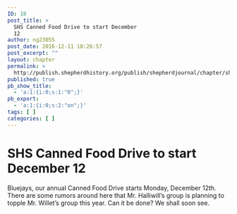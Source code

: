 ```yaml
---
ID: 18
post_title: >
  SHS Canned Food Drive to start December
  12
author: ng23055
post_date: 2016-12-11 18:26:57
post_excerpt: ""
layout: chapter
permalink: >
  http://publish.shepherdhistory.org/publish/shepherdjournal/chapter/shs-canned-food-drive-to-start-december-12/
published: true
pb_show_title:
  - 'a:1:{i:0;s:1:"0";}'
pb_export:
  - 'a:1:{i:0;s:2:"on";}'
tags: [ ]
categories: [ ]
---
```

<div id="shs-canned-food-drive-to-start-december-12" class="section level1">
<h1>SHS Canned Food Drive to start December 12</h1>
Bluejays, our annual Canned Food Drive starts Monday, December 12th. There are some rumors around here that Mr. Halliwill’s group is planning to topple Mr. Willet’s group this year. Can it be done? We shall soon see.

</div>